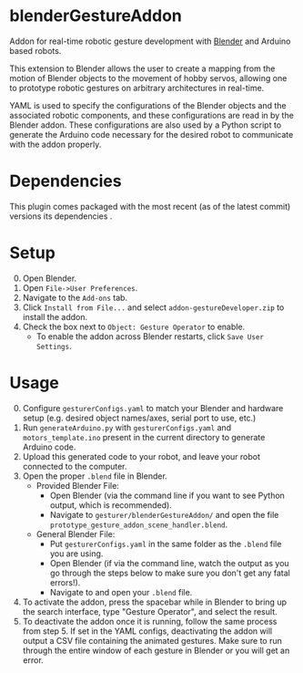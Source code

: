 blenderGestureAddon
=====================

Addon for real-time robotic gesture development with [Blender](https://www.blender.org/) and Arduino based robots. 

This extension to Blender allows the user to create a mapping from the motion of Blender objects to the movement of hobby servos, allowing one to prototype robotic gestures on arbitrary architectures in real-time. 

YAML is used to specify the configurations of the Blender objects and the associated robotic components, and these configurations are read in by the Blender addon. These configurations are also used by a Python script to generate the Arduino code necessary for the desired robot to communicate with the addon properly.


Dependencies
=====================

This plugin comes packaged with the most recent (as of the latest commit) versions its dependencies .


Setup
=====================


0. Open Blender.
1. Open `File->User Preferences`.
2. Navigate to the `Add-ons` tab.
3. Click `Install from File...` and select `addon-gestureDeveloper.zip` to install the addon.
4. Check the box next to `Object: Gesture Operator` to enable.
    * To enable the addon across Blender restarts, click `Save User Settings`.


Usage
=====================

0. Configure `gesturerConfigs.yaml` to match your Blender and hardware setup (e.g. desired object names/axes, serial port to use, etc.)
1. Run `generateArduino.py` with `gesturerConfigs.yaml` and `motors_template.ino` present in the current directory to generate Arduino code.
3. Upload this generated code to your robot, and leave your robot connected to the computer.
4. Open the proper `.blend` file in Blender.
    * Provided Blender File: 
        - Open Blender (via the command line if you want to see Python output, which is recommended).
        - Navigate to `gesturer/blenderGestureAddon/` and open the file `prototype_gesture_addon_scene_handler.blend`.
    * General Blender File: 
        - Put `gesturerConfigs.yaml` in the same folder as the `.blend` file you are using.
        - Open Blender (if via the command line, watch the output as you go through the steps below to make sure you don't get any fatal errors!).
        - Navigate to and open your `.blend` file.
5. To activate the addon, press the spacebar while in Blender to bring up the search interface, type "Gesture Operator", and select the result.
6. To deactivate the addon once it is running, follow the same process from step 5. If set in the YAML configs, deactivating the addon will output a CSV file containing the animated gestures. Make sure to run through the entire window of each gesture in Blender or you will get an error.
